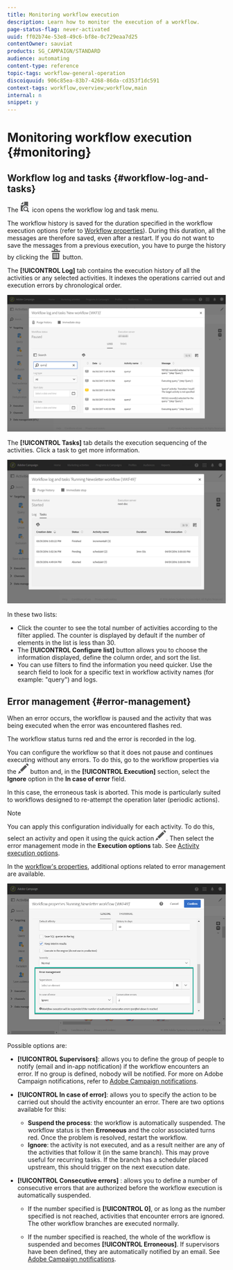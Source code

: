 ```yaml
---
title: Monitoring workflow execution
description: Learn how to monitor the execution of a workflow.
page-status-flag: never-activated
uuid: ff02b74e-53e8-49c6-bf8e-0c729eaa7d25
contentOwner: sauviat
products: SG_CAMPAIGN/STANDARD
audience: automating
content-type: reference
topic-tags: workflow-general-operation
discoiquuid: 906c85ea-83b7-4268-86da-cd353f1dc591
context-tags: workflow,overview;workflow,main
internal: n
snippet: y
---
```


# Monitoring workflow execution {#monitoring}

## Workflow log and tasks {#workflow-log-and-tasks}

The ![](assets/printpreview_darkgrey-24px.png) icon opens the workflow log and task menu.

The workflow history is saved for the duration specified in the workflow execution options (refer to [Workflow properties](#workflow-properties)). During this duration, all the messages are therefore saved, even after a restart. If you do not want to save the messages from a previous execution, you have to purge the history by clicking the ![](assets/delete_darkgrey-24px.png) button.

The **[!UICONTROL Log]** tab contains the execution history of all the activities or any selected activities. It indexes the operations carried out and execution errors by chronological order.

![](assets/wkf_execution_4.png)

The **[!UICONTROL Tasks]** tab details the execution sequencing of the activities. Click a task to get more information.

![](assets/wkf_execution_5.png)

In these two lists:

* Click the counter to see the total number of activities according to the filter applied. The counter is displayed by default if the number of elements in the list is less than 30.
* The **[!UICONTROL Configure list]** button allows you to choose the information displayed, define the column order, and sort the list.
* You can use filters to find the information you need quicker. Use the search field to look for a specific text in workflow activity names (for example: "query") and logs.

## Error management {#error-management}

When an error occurs, the workflow is paused and the activity that was being executed when the error was encountered flashes red.

The workflow status turns red and the error is recorded in the log.

You can configure the workflow so that it does not pause and continues executing without any errors. To do this, go to the workflow properties via the ![](assets/edit_darkgrey-24px.png) button and, in the **[!UICONTROL Execution]** section, select the **Ignore** option in the **In case of error** field.

In this case, the erroneous task is aborted. This mode is particularly suited to workflows designed to re-attempt the operation later (periodic actions).

>[!NOTE]
>
>You can apply this configuration individually for each activity. To do this, select an activity and open it using the quick action ![](assets/edit_darkgrey-24px.png). Then select the error management mode in the **Execution options** tab. See [Activity execution options](#activity-execution-options).

In the [workflow's properties](#workflow-properties), additional options related to error management are available.

![](assets/wkf_execution_error.png)

Possible options are:

* **[!UICONTROL Supervisors]**: allows you to define the group of people to notify (email and in-app notification) if the workflow encounters an error. If no group is defined, nobody will be notified. For more on Adobe Campaign notifications, refer to [Adobe Campaign notifications](../../administration/using/sending-internal-notifications.md).

* **[!UICONTROL In case of error]**: allows you to specify the action to be carried out should the activity encounter an error. There are two options available for this:
  
  * **Suspend the process**: the workflow is automatically suspended. The workflow status is then **Erroneous** and the color associated turns red. Once the problem is resolved, restart the workflow.
  * **Ignore**: the activity is not executed, and as a result neither are any of the activities that follow it (in the same branch). This may prove useful for recurring tasks. If the branch has a scheduler placed upstream, this should trigger on the next execution date.

* **[!UICONTROL Consecutive errors]** : allows you to define a number of consecutive errors that are authorized before the workflow execution is automatically suspended.

  * If the number specified is **[!UICONTROL 0]**, or as long as the number specified is not reached, activities that encounter errors are ignored. The other workflow branches are executed normally.
  
  * If the number specified is reached, the whole of the workflow is suspended and becomes **[!UICONTROL Erroneous]**. If supervisors have been defined, they are automatically notified by an email. See [Adobe Campaign notifications](../../administration/using/sending-internal-notifications.md).
